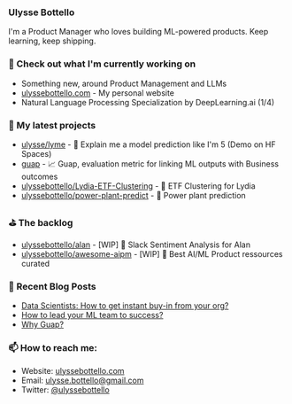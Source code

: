### Ulysse Bottello

I'm a Product Manager who loves building ML-powered products. Keep learning, keep shipping.

### 👷 Check out what I'm currently working on
- Something new, around Product Management and LLMs
- [ulyssebottello.com](https://ulyssebottello.com/) - My personal website
- Natural Language Processing Specialization by DeepLearning.ai (1/4)


### 🌱 My latest projects
- [ulysse/lyme](https://huggingface.co/spaces/ulysse/lyme/tree/main) - 🤗 Explain me a model prediction like I'm 5 (Demo on HF Spaces)
- [guap](https://github.com/guap-ml/guap) - 📈 Guap, evaluation metric for linking ML outputs with Business outcomes
- [ulyssebottello/Lydia-ETF-Clustering](https://github.com/ulyssebottello/Lydia-ETF-Clustering) - 💸 ETF Clustering for Lydia
- [ulyssebottello/power-plant-predict](https://github.com/ulyssebottello/power-plant-predict) - 🌱 Power plant prediction

### ⛳️ The backlog
- [ulyssebottello/alan](https://github.com/ulyssebottello/Alan) - [WIP] 💖 Slack Sentiment Analysis for Alan
- [ulyssebottello/awesome-aipm](https://github.com/ulyssebottello/awesome-aipm) - [WIP] 🧰 Best AI/ML Product ressources curated


### 📰 Recent Blog Posts

- [Data Scientists: How to get instant buy-in from your org?](https://ulyssebottello.com/get-buy-in-from-org/)
- [How to lead your ML team to success?](https://ulyssebottello.com/how-to-lead-your-ml-team-to-success/)
- [Why Guap?](https://ulyssebottello.com/why-guap/)

### 📫 How to reach me:

- Website: [ulyssebottello.com](https://ulyssebottello.com/)
- Email: [ulysse.bottello@gmail.com](mailto:ulysse.bottello@gmail.com)
- Twitter: [@ulyssebottello](https://twitter.com/ulyssebottello)
